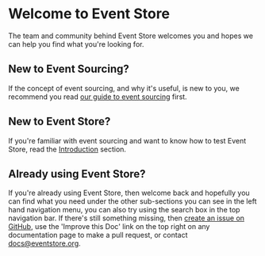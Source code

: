 # Welcome to Event Store

The team and community behind Event Store welcomes you and hopes we can help you find what you're looking for.

## New to Event Sourcing?

If the concept of event sourcing, and why it's useful, is new to you, we recommend you read [our guide to event sourcing](~/event-sourcing-basics/index.md) first.

## New to Event Store?

If you're familiar with event sourcing and want to know how to test Event Store, read the [Introduction](~/getting-started/index.md) section.

## Already using Event Store?

If you're already using Event Store, then welcome back and hopefully you can find what you need under the other sub-sections you can see in the left hand navigation menu, you can also try using the search box in the top navigation bar. If there's still something missing, then [create an issue on GitHub](https://github.com/EventStore/docs.geteventstore.com/issues/new), use the 'Improve this Doc' link on the top right on any documentation page to make a pull request, or contact [docs@eventstore.org](email:docs@eventstore.org).